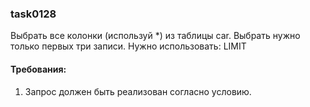 
### task0128

Выбрать все колонки (используй *) из таблицы car. Выбрать нужно только первых три записи.
Нужно использовать: LIMIT


#### Требования:
1.	Запрос должен быть реализован согласно условию.

